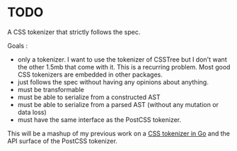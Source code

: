 # TODO

A CSS tokenizer that strictly follows the spec.

Goals :
- only a tokenizer. I want to use the tokenizer of CSSTree but I don't want the other 1.5mb that come with it. This is a recurring problem. Most good CSS tokenizers are embedded in other packages.
- just follows the spec without having any opinions about anything.
- must be transformable
- must be able to serialize from a constructed AST
- must be able to serialize from a parsed AST (without any mutation or data loss)
- must have the same interface as the PostCSS tokenizer.

This will be a mashup of my previous work on a [CSS tokenizer in Go](https://github.com/romainmenke/css) and the API surface of the PostCSS tokenizer.
